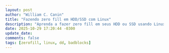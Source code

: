 ```yaml
---
layout: post
author: "William C. Canin"
title: "Fazendo zero fill em HDD/SSD com Linux"
description: "Aprenda a fazer zero fill em seus HDD ou SSD usando Linux"
date: 2025-10-29 17:20:44 -0300
update_date:
comments: false
tags: [zerofill, linux, dd, badblocks]
---
```


<!-- Write from here your post !!! -->
